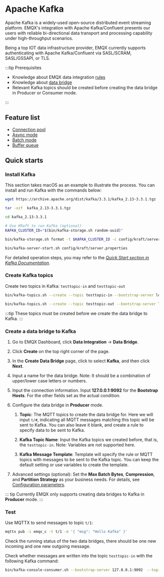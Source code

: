 # Apache Kafka

<!-- 提供一段简介，描述支数据桥接的基本工作方式、关键特性和价值，如果有局限性也应当在此处说明（如必须说明的版本限制、当前未解决的问题）。 -->

Apache Kafka is a widely-used open-source distributed event streaming platform. EMQX's integration with Apache Kafka/Confluent presents our users with reliable bi-directional data transport and processing capability under high-throughput scenarios.

Being a top IOT data infrastructure provider,  EMQX currently supports authenticating with Apache Kafka/Confluent via SASL/SCRAM, SASL/GSSAPI, or TLS.

:::tip Prerequisites

<!-- 根据情况编写，包含必须的前置知识点、软件版本要求、需要预先创建/初始化的操作。 -->
- Knowledge about EMQX data integration [rules](./rules.md)
- Knowledge about [data bridge](./data-bridges.md)
- Relevant Kafka topics should be created before creating the data bridge in Producer or Consumer mode. 

<!-- 列举功能或性能方面的亮点，如支持批处理、支持异步模式、双向数据桥接，链接到对应的功能介绍章节。 -->

:::

## Feature list

- [Connection pool](./data-bridges.md#连接池) <!-- TODO 确认改版后知否支持-->
- [Async mode](./data-bridges.md#异步请求模式)
- [Batch mode](./data-bridges.md#批量模式)
- [Buffer queue](./data-bridges.md#缓存队列)

<!--  Configuration parameters TODO 链接到配置手册对应配置章节。 -->

## Quick starts
<!-- 从安装测试所需步骤，如果有不同的用法增加章节介绍。 -->

### Install Kafka

This section takes macOS as an example to illustrate the process. You can install and run Kafka with the commands below:

```bash
wget https://archive.apache.org/dist/kafka/3.3.1/kafka_2.13-3.3.1.tgz

tar -xzf  kafka_2.13-3.3.1.tgz

cd kafka_2.13-3.3.1

# Use KRaft to run Kafka (optional)
KAFKA_CLUSTER_ID="$(bin/kafka-storage.sh random-uuid)"

bin/kafka-storage.sh format -t $KAFKA_CLUSTER_ID -c config/kraft/server.properties

bin/kafka-server-start.sh config/kraft/server.properties
```

For detailed operation steps, you may refer to the [*Quick Start section in Kafka Documentation*](https://kafka.apache.org/documentation/#quickstart). 

### Create Kafka topics

Create two topics in Kafka:  `testtopic-in` and `testtopic-out`

```bash
bin/kafka-topics.sh --create --topic testtopic-in --bootstrap-server localhost:9092

bin/kafka-topics.sh --create --topic testtopic-out --bootstrap-server localhost:9092
```

:::tip
These topics must be created before we create the data bridge to Kafka.
:::

### Create a data bridge to Kafka

1. Go to EMQX Dashboard, click **Data Integration** -> **Data Bridge**.
2. Click **Create** on the top right corner of the page.
3. In the **Create Data Bridge** page, click to select **Kafka**, and then click **Next**.

4. Input a name for the data bridge. Note: It should be a combination of upper/lower case letters or numbers.
5. Input the connection information. Input **127.0.0.1:9092** for the **Bootstrap Hosts**. For the other fields set as the actual condition. 
6. Configure the data bridge in **Producer** mode. 
   1. **Topic**: The MQTT topics to create the data bridge for. Here we will input `t/#`, indicating all MQTT messages matching this topic will be sent to Kafka. You can also leave it blank, and create a rule to specify data to be sent to Kafka. 
   
   1. **Kafka Topic Name**: Input the Kafka topics we created before, that is, the  `testtopic-in`. Note: Variables are not supported here.
   2. **Kafka Message Template**: Template will specify the rule or MQTT topics with messages to be sent to the Kafka topic. You can keep the default setting or use  variables to create the template. 
7. Advanced settings (optional): Set the **Max Batch Bytes**, **Compression**, and **Partition Strategy** as your business needs. For details, see [Configuration parameters](#Configuration).

::: tip
Currently EMQX only supports creating data bridges to Kafka in **Producer** mode. 
:::

### Test

Use MQTTX to send messages to topic  `t/1`:

```bash
mqttx pub -i emqx_c -t t/1 -m '{ "msg": "Hello Kafka" }'
```

Check the running status of the two data bridges, there should be one new incoming and one new outgoing message. 

Check whether messages are written into the topic `testtopic-in`  with the following Kafka command:

```bash
bin/kafka-console-consumer.sh --bootstrap-server 127.0.0.1:9092  --topic testtopic-in --from-beginning
```

